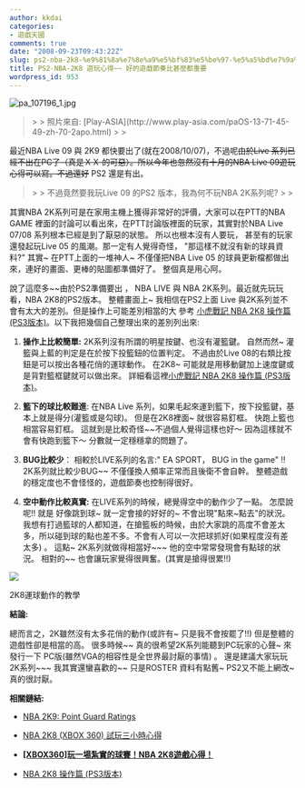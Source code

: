 ```yaml
---
author: kkdai
categories:
- 遊戲天國
comments: true
date: "2008-09-23T09:43:22Z"
slug: ps2-nba-2k8-%e9%81%8a%e7%8e%a9%e5%bf%83%e5%be%97-%e5%a5%bd%e7%9a%84%e9%81%8a%e6%88%b2%e7%af%80%e5%a5%8f%e6%af%94%e7%94%9a%e9%ba%bc%e9%83%bd%e9%87%8d%e8%a6%81
title: PS2-NBA-2K8 遊玩心得~~ 好的遊戲節奏比甚麼都重要
wordpress_id: 953
---
```


![pa_107196_1.jpg](http://farm4.static.flickr.com/3050/2878015934_91e449bcca.jpg)

 

<blockquote>  
> 
> 照片來自: [Play-ASIA](http://www.play-asia.com/paOS-13-71-45-49-zh-70-2apo.html)
> 
> </blockquote>

 

 

最近NBA Live 09 與 2K9 都快要出了(就在2008/10/07)，不過呢~~由於Live 系列已經不出在PC了（真是ＸＸ 的可惡）。所以今年也忽然沒有十月的NBA Live 09遊玩心得可以寫。不過還好~~ PS2 還是有出。

 

<blockquote>  
> 
> 不過竟然要我玩Live 09 的PS2 版本，我為何不玩NBA 2K系列呢? 
> 
> </blockquote>

 

其實NBA 2K系列可是在家用主機上獲得非常好的評價，大家可以在PTT的NBA GAME 裡面的討論可以看出來，在PTT討論版裡面的玩家，其實對於NBA Live 07/08 系列根本已經是到了厭惡的狀態。 所以也根本沒有人要玩， 甚至有的玩家還發起玩Live 05 的風潮。那一定有人覺得奇怪， "那這樣不就沒有新的球員資料?" 其實~ 在PTT上面的一堆神人~ 不僅僅把NBA Live 05 的球員更新檔都做出來，連好的畫面、更棒的貼圖都準備好了。 整個真是用心阿。

 

 

說了這麼多~~由於PS2準備要出 ， NBA LIVE 與 NBA 2K系列。最近就先玩玩看，NBA 2K8的PS2版本。 整體畫面上~ 我相信在PS2上面 Live 與2K系列並不會有太大的差別。但是操作上可能差別相當的大 參考 [小虎戰記 NBA 2K8 操作篇 (PS3版本)](http://www.wretch.cc/blog/Siufu/25452929)。以下我把幾個自己整理出來的差別列出來:

 

  
  1. **操作上比較簡單:** 2K系列沒有所謂的明星按鍵、也沒有灌籃鍵。 自然而然~ 灌籃與上藍的判定是在於按下投籃鈕的位置判定。 不過由於Live 08的右類比按鈕是可以按出各種花俏的運球動作。 在2K8~ 可能就是用移動鍵加上速度鍵或是背對籃框鍵就可以做出來。 詳細看這裡[小虎戰記 NBA 2K8 操作篇 (PS3版本)](http://www.wretch.cc/blog/Siufu/25452929)。         

   
  2. **籃下的球比較難進**: 在NBA Live 系列，如果毛起來運到籃下，按下投籃鍵，基本上就是得分(灌籃或是勾球)。 但是在2K8裡面~ 就很容易釘框。 快跑上籃也相當容易釘框。 這就到是比較奇怪~~不過個人覺得這樣也好～ 因為這樣就不會有快跑到籃下～ 分數就一定穩穩拿的問題了。         

   
  3. **BUG比較少**： 相較於LIVE系列的名言:" EA SPORT， BUG in the game" !! 2K系列就比較少BUG~~ 不僅僅換人頻率正常而且後衛不會自幹。 整體遊戲的穩定度也不會怪怪的，遊戲節奏也控制得很好。         

   
  4. **空中動作比較真實:** 在LIVE系列的時候，總覺得空中的動作少了一點。 怎麼說呢!! 就是 好像跳到球~ 就一定會接的好好的~ 不會出現"點來~點去"的狀況。 我想有打過籃球的人都知道，在搶籃板的時候，由於大家跳的高度不會差太多，所以碰到球的點也差不多。不會有人可以一次把球抓好(如果程度沒有差太多) 。 這點~ 2K系列就做得相當好~~~ 他的空中常常發現會有點球的狀況。 相對的~~ 也會讓玩家覺得很興奮。(其實是搶得很累!!) 
 

 

[![](http://www.evanlin.com/wp/wp-content/uploads/2008/09/video5008604b8214.jpg)](http://www.youtube.com/watch?v=HNiU5_8e1TM)

   
2K8運球動作的教學   

 

**結論:**

 

總而言之，2K雖然沒有太多花俏的動作(或許有~ 只是我不會按罷了!!) 但是整體的遊戲性卻是相當的高。 很多時候~~ 真的很希望2K系列能聽到PC玩家的心聲~ 來發行一下 PC版(雖然VGA的相容性是全世界最討厭的事情) 。 還是建議大家玩玩2K系列~~~ 我其實還蠻喜歡的~~ 只是ROSTER 資料有點舊~ PS2又不能上網改~ 真的很討厭。

 

 

**相關鏈結:**

 

  
  * [NBA 2K9: Point Guard Ratings](http://www.sportsgamer.com/content/2237/nba-2k9-point-guard-ratings/)
   
  * [NBA 2K8 (XBOX 360) 試玩三小時心得](http://tangblack.blogspot.com/2007/11/nba-2k8-xbox-360.html)
   
  * **[[XBOX360]玩一場紮實的球賽！NBA 2K8遊戲心得！](http://www.axiang.idv.tw/blog/rewrite.php/read-750.html)**
   
  * [NBA 2K8 操作篇 (PS3版本)](http://www.wretch.cc/blog/Siufu/25452929)
